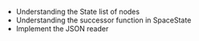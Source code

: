 - Understanding the State list of nodes
- Understanding the successor function in SpaceState
- Implement the JSON reader
